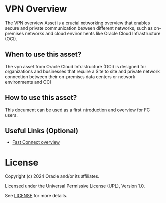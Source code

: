 # VPN Overview
 
The VPN overview Asset is a crucial networking overview that enables secure and private communication between different networks, such as on-premises networks and cloud environments like Oracle Cloud Infrastructure (OCI).
 
## When to use this asset?
 

The vpn asset from Oracle Cloud Infrastructure (OCI) is designed for organizations and businesses that require a Site to site and private network connection between their on-premises data centers or network environments and OCI
 
## How to use this asset?
 
This document can be used as a first introduction and overview for FC users.
 
## Useful Links (Optional)

- [Fast Connect overview ](files/OCI%20Connectivity%20VPN-Connect.pdf)

 
# License

Copyright (c) 2024 Oracle and/or its affiliates.

Licensed under the Universal Permissive License (UPL), Version 1.0.

See [LICENSE](https://github.com/oracle-devrel/technology-engineering/blob/main/LICENSE) for more details.